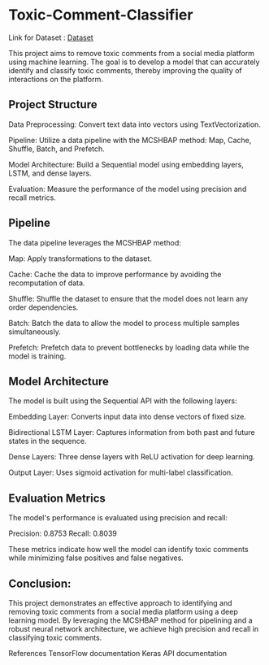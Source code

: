 # Toxic-Comment-Classifier

Link for Dataset : <a href = "https://www.kaggle.com/datasets/yashs07/toxic-comment-classification" > Dataset</a>

This project aims to remove toxic comments from a social media platform using machine learning. The goal is to develop a model that can accurately identify and classify toxic comments, thereby improving the quality of interactions on the platform.

## Project Structure
Data Preprocessing: Convert text data into vectors using TextVectorization.

Pipeline: Utilize a data pipeline with the MCSHBAP method: Map, Cache, Shuffle, Batch, and Prefetch.

Model Architecture: Build a Sequential model using embedding layers, LSTM, and dense layers.

Evaluation: Measure the performance of the model using precision and recall metrics.

  


## Pipeline
The data pipeline leverages the MCSHBAP method:

Map: Apply transformations to the dataset.

Cache: Cache the data to improve performance by avoiding the recomputation of data.

Shuffle: Shuffle the dataset to ensure that the model does not learn any order dependencies.

Batch: Batch the data to allow the model to process multiple samples simultaneously.

Prefetch: Prefetch data to prevent bottlenecks by loading data while the model is training.


## Model Architecture
The model is built using the Sequential API with the following layers:

Embedding Layer: Converts input data into dense vectors of fixed size.

Bidirectional LSTM Layer: Captures information from both past and future states in the sequence.

Dense Layers: Three dense layers with ReLU activation for deep learning.

Output Layer: Uses sigmoid activation for multi-label classification.


## Evaluation Metrics
The model's performance is evaluated using precision and recall:

Precision: 0.8753
Recall: 0.8039

These metrics indicate how well the model can identify toxic comments while minimizing false positives and false negatives.

## Conclusion:
This project demonstrates an effective approach to identifying and removing toxic comments from a social media platform using a deep learning model. By leveraging the MCSHBAP method for pipelining and a robust neural network architecture, we achieve high precision and recall in classifying toxic comments.

References
TensorFlow documentation
Keras API documentation
